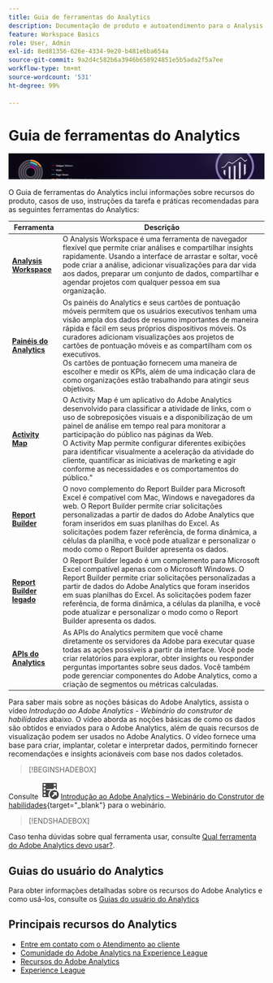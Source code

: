 ```yaml
---
title: Guia de ferramentas do Analytics
description: Documentação de produto e autoatendimento para o Analysis Workspace, painéis do Analytics (aplicativo móvel), Activity Map e Report Builder.
feature: Workspace Basics
role: User, Admin
exl-id: 8ed81356-626e-4334-9e20-b481e6ba654a
source-git-commit: 9a2d4c582b6a3946b658924851e5b5ada2f5a7ee
workflow-type: tm+mt
source-wordcount: '531'
ht-degree: 99%

---
```


# Guia de ferramentas do Analytics

![Banner](../../assets/doc_banner_analyze.png)

O Guia de ferramentas do Analytics inclui informações sobre recursos do produto, casos de uso, instruções da tarefa e práticas recomendadas para as seguintes ferramentas do Analytics:

| Ferramenta | Descrição |
|-----------|----------------|
| **[Analysis Workspace](https://experienceleague.adobe.com/docs/analytics/analyze/analysis-workspace/home.html?lang=pt-BR)** | O Analysis Workspace é uma ferramenta de navegador flexível que permite criar análises e compartilhar insights rapidamente. Usando a interface de arrastar e soltar, você pode criar a análise, adicionar visualizações para dar vida aos dados, preparar um conjunto de dados, compartilhar e agendar projetos com qualquer pessoa em sua organização. |
| **[Painéis do Analytics](https://experienceleague.adobe.com/docs/analytics/analyze/mobapp/home.html?lang=pt-BR)** | Os painéis do Analytics e seus cartões de pontuação móveis permitem que os usuários executivos tenham uma visão ampla dos dados de resumo importantes de maneira rápida e fácil em seus próprios dispositivos móveis. Os curadores adicionam visualizações aos projetos de cartões de pontuação móveis e as compartilham com os executivos.  <br>Os cartões de pontuação fornecem uma maneira de escolher e medir os KPIs, além de uma indicação clara de como organizações estão trabalhando para atingir seus objetivos. |
| **[Activity Map](https://experienceleague.adobe.com/docs/analytics/analyze/activity-map/activity-map.html?lang=pt-BR)** | O Activity Map é um aplicativo do Adobe Analytics desenvolvido para classificar a atividade de links, com o uso de sobreposições visuais e a disponibilização de um painel de análise em tempo real para monitorar a participação do público nas páginas da Web. <br>O Activity Map permite configurar diferentes exibições para identificar visualmente a aceleração da atividade do cliente, quantificar as iniciativas de marketing e agir conforme as necessidades e os comportamentos do público.&quot; |
| **[Report Builder](https://experienceleague.adobe.com/pt-br/docs/analytics/analyze/report-builder/rb-overview)** | O novo complemento do Report Builder para Microsoft Excel é compatível com Mac, Windows e navegadores da web. O Report Builder permite criar solicitações personalizadas a partir de dados do Adobe Analytics que foram inseridos em suas planilhas do Excel. As solicitações podem fazer referência, de forma dinâmica, a células da planilha, e você pode atualizar e personalizar o modo como o Report Builder apresenta os dados. |
| **[Report Builder legado](/help/analyze/legacy-report-builder/home.md)** | O Report Builder legado é um complemento para Microsoft Excel compatível apenas com o Microsoft Windows. O Report Builder permite criar solicitações personalizadas a partir de dados do Adobe Analytics que foram inseridos em suas planilhas do Excel. As solicitações podem fazer referência, de forma dinâmica, a células da planilha, e você pode atualizar e personalizar o modo como o Report Builder apresenta os dados. |
| **[APIs do Analytics](https://developer.adobe.com/analytics-apis/docs/2.0/)** | As APIs do Analytics permitem que você chame diretamente os servidores da Adobe para executar quase todas as ações possíveis a partir da interface. Você pode criar relatórios para explorar, obter insights ou responder perguntas importantes sobre seus dados. Você também pode gerenciar componentes do Adobe Analytics, como a criação de segmentos ou métricas calculadas. |

Para saber mais sobre as noções básicas do Adobe Analytics, assista o vídeo *Introdução ao Adobe Analytics - Webinário do construtor de habilidades* abaixo. O vídeo aborda as noções básicas de como os dados são obtidos e enviados para o Adobe Analytics, além de quais recursos de visualização podem ser usados no Adobe Analytics. O vídeo fornece uma base para criar, implantar, coletar e interpretar dados, permitindo fornecer recomendações e insights acionáveis com base nos dados coletados.


>[!BEGINSHADEBOX]

Consulte ![VideoCheckedOut](/help/assets/icons/VideoCheckedOut.svg) [Introdução ao Adobe Analytics – Webinário do Construtor de habilidades](https://video.tv.adobe.com/v/27429/?quality=12&learn=on){target="_blank"} para o webinário.

>[!ENDSHADEBOX]

Caso tenha dúvidas sobre qual ferramenta usar, consulte [Qual ferramenta do Adobe Analytics devo usar?](https://experienceleague.adobe.com/docs/analytics/analyze/admin-overview/which-analytics-tool.html?lang=pt-BR).

## Guias do usuário do Analytics

Para obter informações detalhadas sobre os recursos do Adobe Analytics e como usá-los, consulte os [Guias do usuário do Analytics](https://experienceleague.adobe.com/docs/analytics.html?lang=pt-BR)

## Principais recursos do Analytics

* [Entre em contato com o Atendimento ao cliente](https://experienceleague.adobe.com/pt-br?support-solution=Analytics&amp;lang=pt-BR#support)
* [Comunidade do Adobe Analytics na Experience League](https://experienceleaguecommunities.adobe.com/t5/adobe-analytics/ct-p/adobe-analytics-community?profile.language=pt)
* [Recursos do Adobe Analytics](https://experienceleaguecommunities.adobe.com/t5/adobe-analytics-discussions/adobe-analytics-resources/m-p/276666?profile.language=pt)
* [Experience League](https://experienceleague.adobe.com/pt-br)

